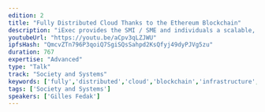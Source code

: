 ```yaml
---
edition: 2
title: "Fully Distributed Cloud Thanks to the Ethereum Blockchain"
description: "iExec provides the SMI / SME and individuals a scalable, secure and easy access to the application, the data-sets and the computing resources they need. iExec leverages a set of research technologies that have been developed at INRIA and CNRS in the field of Desktop Grid computing (aka Volunteer Computing). The principle is to collect the computer resources underutilized on the Internet to execute very large parallel applications at the fraction of the cost of a traditional supercomputer. Since the early 2000’s we have pushed this idea to its extreme limit by proposing many software and algorithms in the area of large scale data processing, data management, parallel computing, security and dependability, QoS,… iExec relies on XtremWeb-HEP, a mature, solid, and open-source Desktop Grid software which implements all the needed features : fault-tolerance, multi-applications, multi-users, hybrid public/private infrastructure, deployment of virtual images, data management, security and accountability, interoperability with eScience infrastructure, and many more. In this talk, we’ll show how Ethereum can be used to organize decentralised infrastructures and market places, where everyone will be able to rent its computing resources (CPU, storage, GPU, …), where the innovative SMEs which design Big Data and HPC applications will be able to sell them online immediately with the needed resources to run them, and where highly valued data-sets will be rentable with a fine-grain business model. We’ll present some early results that illustrate the interaction between the Ethereum blockchain and regular distributed systems (e.g task scheduler, data management, etc..) Moreover, because the blockchain provides distributed consensus and resiliency while being fully distributed, we think that it’s going to change drastically the way we design distributed systems and applications. We’ll draw some perspectives on blockchain-based infrastructure management, and present the related research directions."
youtubeUrl: "https://youtu.be/aCpv3qLZJWU"
ipfsHash: "QmcvZTn796P3qoiQ7SgiSQsSahpd2KsQfyj49dyPJVg5zu"
duration: 767
expertise: "Advanced"
type: "Talk"
track: "Society and Systems"
keywords: ['fully','distributed','cloud','blockchain','infrastructure','dapps','security','resilience','miners','computing','power','iexec','offchain','cpu','servers','HEP','scheduling','resource','management','autonomous','sidechain','energy']
tags: ['Society and Systems']
speakers: ['Gilles Fedak']
---
```

